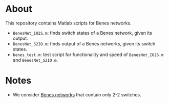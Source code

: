# About
This repository contains Matlab scripts for Benes networks.
- `BenesNet_IO2S.m`: finds switch states of a Benes network, given its output.
- `BenesNet_S2IO.m`: finds output of a Benes networks, given its switch states.
- `benes_test.m`: test script for functionality and speed of `BenesNet_IO2S.m` and `BenesNet_S2IO.m`.

# Notes
- We consider [Benes networks][BN1] that contain only 2-2 switches.

[//]: # (References)

[BN1]: <https://eng.libretexts.org/Bookshelves/Computer_Science/Programming_and_Computation_Fundamentals/Mathematics_for_Computer_Science_(Lehman_Leighton_and_Meyer)/02%3A_Structures/10%3A_Communication_Networks/10.09%3A_Benes_Network>
